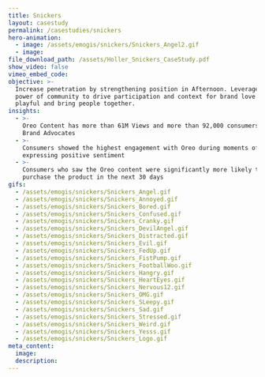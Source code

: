 ```yaml
---
title: Snickers
layout: casestudy
permalink: /casestudies/snickers
hero-animation:
  - image: /assets/emogis/snickers/Snickers_Angel2.gif
  - image:
file_download_path: /assets/Holler_Snickers_CaseStudy.pdf
show_video: false
vimeo_embed_code:
objective: >-
  ​Increase penetration by strengthening position in Afternoon. Leverage the
  power of community to drive participation and context for brand love. Stay
  playful and bring people together.
insights:
  - >-
    Oreo Content has more than 61M Views and more than 92,000 consumers became
    Brand Advocates
  - >-
    Consumers showed the highest engagement with Oreo during moments of Love and
    expressing positive sentiment
  - >-
    Consumers who saw the Oreo content were significantly more likely to
    purchase the product in the next 30 days
gifs:
  - /assets/emogis/snickers/Snickers_Angel.gif
  - /assets/emogis/snickers/Snickers_Annoyed.gif
  - /assets/emogis/snickers/Snickers_Bored.gif
  - /assets/emogis/snickers/Snickers_Confused.gif
  - /assets/emogis/snickers/Snickers_Cranky.gif
  - /assets/emogis/snickers/Snickers_DevilAngel.gif
  - /assets/emogis/snickers/Snickers_Distracted.gif
  - /assets/emogis/snickers/Snickers_Evil.gif
  - /assets/emogis/snickers/Snickers_FedUp.gif
  - /assets/emogis/snickers/Snickers_FistPump.gif
  - /assets/emogis/snickers/Snickers_FootballWoo.gif
  - /assets/emogis/snickers/Snickers_Hangry.gif
  - /assets/emogis/snickers/Snickers_HeartEyes.gif
  - /assets/emogis/snickers/Snickers_Nervous12.gif
  - /assets/emogis/snickers/Snickers_OMG.gif
  - /assets/emogis/snickers/Snickers_SLeepy.gif
  - /assets/emogis/snickers/Snickers_Sad.gif
  - /assets/emogis/snickers/Snickers_Stressed.gif
  - /assets/emogis/snickers/Snickers_Weird.gif
  - /assets/emogis/snickers/Snickers_Yesss.gif
  - /assets/emogis/snickers/Snickers_Logo.gif
meta_content:
  image:
  description:
---
```


